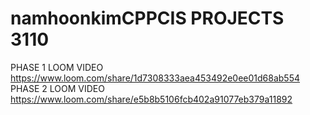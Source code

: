 # namhoonkimCPPCIS PROJECTS 3110
PHASE 1 LOOM VIDEO
https://www.loom.com/share/1d7308333aea453492e0ee01d68ab554
PHASE 2 LOOM VIDEO
https://www.loom.com/share/e5b8b5106fcb402a91077eb379a11892
